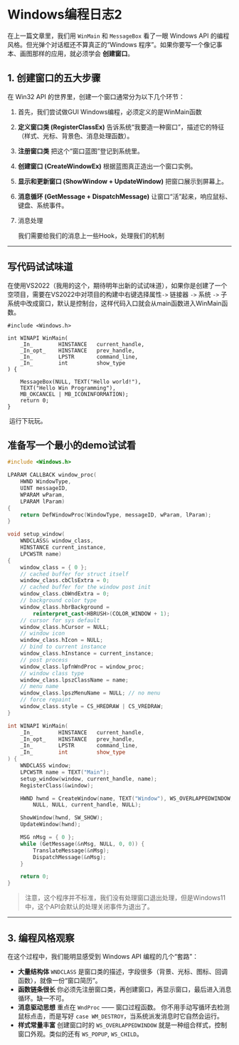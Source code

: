 # Windows编程日志2

在上一篇文章里，我们用 `WinMain` 和 `MessageBox` 看了一眼 Windows API 的编程风格。但光弹个对话框还不算真正的“Windows 程序”。如果你要写一个像记事本、画图那样的应用，就必须学会 **创建窗口**。

## 1. 创建窗口的五大步骤

在 Win32 API 的世界里，创建一个窗口通常分为以下几个环节：

1. 首先，我们尝试做GUI Windows编程，必须定义的是WinMain函数

2. **定义窗口类 (RegisterClassEx)**
    告诉系统“我要造一种窗口”，描述它的特征（样式、光标、背景色、消息处理函数）。

3. **注册窗口类**
    把这个“窗口蓝图”登记到系统里。

4. **创建窗口 (CreateWindowEx)**
    根据蓝图真正造出一个窗口实例。

5. **显示和更新窗口 (ShowWindow + UpdateWindow)**
    把窗口展示到屏幕上。

6. **消息循环 (GetMessage + DispatchMessage)**
    让窗口“活”起来，响应鼠标、键盘、系统事件。

7. 消息处理

   我们需要给我们的消息上一些Hook，处理我们的机制

------

## 写代码试试味道

在使用VS2022（我用的这个，期待明年出新的试试味道），如果你是创建了一个空项目，需要在VS2022中对项目的构建中右键选择属性`->` 链接器 `->` 系统 `->` 子系统中改成窗口，默认是控制台，这样代码入口就会从main函数进入WinMain函数。

```
#include <Windows.h>

int WINAPI WinMain(
	_In_		HINSTANCE	current_handle,
	_In_opt_	HINSTANCE	prev_handle,
	_In_		LPSTR		command_line,
	_In_		int			show_type
) {

	MessageBox(NULL, TEXT("Hello world!"),
	TEXT("Hello Win Programming"), 
	MB_OKCANCEL | MB_ICONINFORMATION);
	return 0;
}
```

​	运行下玩玩。



## 准备写一个最小的demo试试看

```cpp
#include <Windows.h>

LPARAM CALLBACK window_proc(
	HWND WindowType,
	UINT messageID,
	WPARAM wParam,
	LPARAM lParam)
{
	return DefWindowProc(WindowType, messageID, wParam, lParam);
}

void setup_window(
	WNDCLASS& window_class, 
	HINSTANCE current_instance,
	LPCWSTR name)
{
	window_class = { 0 };
	// cached buffer for struct itself
	window_class.cbClsExtra = 0;
	// cached buffer for the window post init
	window_class.cbWndExtra = 0;
	// background color type
	window_class.hbrBackground =
		reinterpret_cast<HBRUSH>(COLOR_WINDOW + 1);
	// cursor for sys default
	window_class.hCursor = NULL;
	// window icon
	window_class.hIcon = NULL;
	// bind to current instance
	window_class.hInstance = current_instance;
	// post process
	window_class.lpfnWndProc = window_proc;
	// window class type
	window_class.lpszClassName = name;
	// menu name
	window_class.lpszMenuName = NULL; // no menu
	// force repaint
	window_class.style = CS_HREDRAW | CS_VREDRAW;
}

int WINAPI WinMain(
	_In_		HINSTANCE	current_handle,
	_In_opt_	HINSTANCE	prev_handle,
	_In_		LPSTR		command_line,
	_In_		int			show_type
) { 
	WNDCLASS window;
	LPCWSTR name = TEXT("Main");
	setup_window(window, current_handle, name);
	RegisterClass(&window);

	HWND hwnd = CreateWindow(name, TEXT("Window"), WS_OVERLAPPEDWINDOW, 100, 100, 500, 500,
		NULL, NULL, current_handle, NULL);

	ShowWindow(hwnd, SW_SHOW);
	UpdateWindow(hwnd);

	MSG nMsg = { 0 };
	while (GetMessage(&nMsg, NULL, 0, 0)) {
		TranslateMessage(&nMsg);
		DispatchMessage(&nMsg);
	}

	return 0;
}

```

> 注意，这个程序并不标准，我们没有处理窗口退出处理，但是Windows11中，这个API会默认的处理关闭事件为退出了。

------

## 3. 编程风格观察

在这个过程中，我们能明显感受到 Windows API 编程的几个“套路”：

- **大量结构体**
   `WNDCLASS` 是窗口类的描述，字段很多（背景、光标、图标、回调函数），就像一份“窗口简历”。
- **函数链条很长**
   你必须先注册窗口类，再创建窗口，再显示窗口，最后进入消息循环。缺一不可。
- **消息驱动思想**
   重点在 `WndProc` —— 窗口过程函数。
   你不用手动写循环去检测鼠标点击，而是写好 `case WM_DESTROY`，当系统派发消息时它自然会运行。
- **样式常量丰富**
   创建窗口时的 `WS_OVERLAPPEDWINDOW` 就是一种组合样式，控制窗口外观。类似的还有 `WS_POPUP`, `WS_CHILD`。

